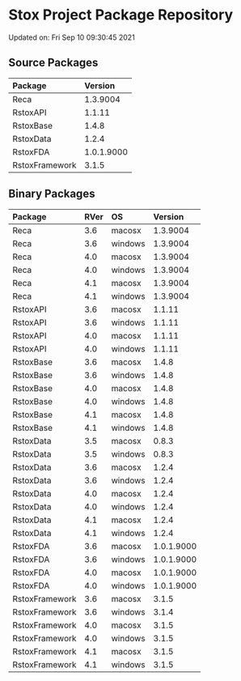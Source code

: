 # Stox Project Package Repository


Updated on: Fri Sep 10 09:30:45 2021
## Source Packages

|Package        |Version    |
|:--------------|:----------|
|Reca           |1.3.9004   |
|RstoxAPI       |1.1.11     |
|RstoxBase      |1.4.8      |
|RstoxData      |1.2.4      |
|RstoxFDA       |1.0.1.9000 |
|RstoxFramework |3.1.5      |

## Binary Packages

|Package        |RVer |OS      |Version    |
|:--------------|:----|:-------|:----------|
|Reca           |3.6  |macosx  |1.3.9004   |
|Reca           |3.6  |windows |1.3.9004   |
|Reca           |4.0  |macosx  |1.3.9004   |
|Reca           |4.0  |windows |1.3.9004   |
|Reca           |4.1  |macosx  |1.3.9004   |
|Reca           |4.1  |windows |1.3.9004   |
|RstoxAPI       |3.6  |macosx  |1.1.11     |
|RstoxAPI       |3.6  |windows |1.1.11     |
|RstoxAPI       |4.0  |macosx  |1.1.11     |
|RstoxAPI       |4.0  |windows |1.1.11     |
|RstoxBase      |3.6  |macosx  |1.4.8      |
|RstoxBase      |3.6  |windows |1.4.8      |
|RstoxBase      |4.0  |macosx  |1.4.8      |
|RstoxBase      |4.0  |windows |1.4.8      |
|RstoxBase      |4.1  |macosx  |1.4.8      |
|RstoxBase      |4.1  |windows |1.4.8      |
|RstoxData      |3.5  |macosx  |0.8.3      |
|RstoxData      |3.5  |windows |0.8.3      |
|RstoxData      |3.6  |macosx  |1.2.4      |
|RstoxData      |3.6  |windows |1.2.4      |
|RstoxData      |4.0  |macosx  |1.2.4      |
|RstoxData      |4.0  |windows |1.2.4      |
|RstoxData      |4.1  |macosx  |1.2.4      |
|RstoxData      |4.1  |windows |1.2.4      |
|RstoxFDA       |3.6  |macosx  |1.0.1.9000 |
|RstoxFDA       |3.6  |windows |1.0.1.9000 |
|RstoxFDA       |4.0  |macosx  |1.0.1.9000 |
|RstoxFDA       |4.0  |windows |1.0.1.9000 |
|RstoxFramework |3.6  |macosx  |3.1.5      |
|RstoxFramework |3.6  |windows |3.1.4      |
|RstoxFramework |4.0  |macosx  |3.1.5      |
|RstoxFramework |4.0  |windows |3.1.5      |
|RstoxFramework |4.1  |macosx  |3.1.5      |
|RstoxFramework |4.1  |windows |3.1.5      |
